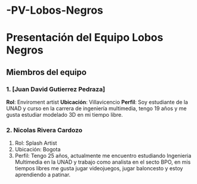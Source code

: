 # -PV-Lobos-Negros
# Presentación del Equipo Lobos Negros

## Miembros del equipo

### 1. [Juan David Gutierrez Pedraza]
**Rol**: Enviroment artist 
**Ubicación**: Villavicencio 
**Perfil**: Soy estudiante de la UNAD y curso en la carrera de ingeniería multimedia, tengo 19 años y me gusta estudiar modelado 3D en mi tiempo libre.

### 2. Nicolas Rivera Cardozo

1. Rol: Splash Artist 
2. Ubicación: Bogota 
3. Perfil: Tengo 25 años, actualmente me encuentro estudiando Ingenieria Multimedia en la UNAD y trabajo como analista en el secto BPO, en mis tiempos libres me gusta jugar videojuegos, jugar baloncesto y estoy aprendiendo a patinar.

